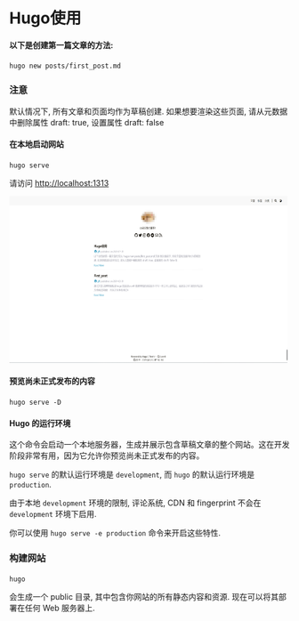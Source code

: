 # Hugo使用


#### 以下是创建第一篇文章的方法:
`hugo new posts/first_post.md`

### 注意
默认情况下, 所有文章和页面均作为草稿创建. 如果想要渲染这些页面, 请从元数据中删除属性 draft: true, 设置属性 draft: false

#### 在本地启动网站
`hugo serve`

请访问 [http://localhost:1313](http://localhost:1313)

<img src="/images/hugo使用.png" alt="示例图片" width="500" height="300">

#### 预览尚未正式发布的内容
`hugo serve -D`

#### Hugo 的运行环境

这个命令会启动一个本地服务器，生成并展示包含草稿文章的整个网站。这在开发阶段非常有用，因为它允许你预览尚未正式发布的内容。

`hugo serve` 的默认运行环境是 `development`, 而 `hugo` 的默认运行环境是 `production`.

由于本地 `development` 环境的限制, 评论系统, CDN 和 fingerprint 不会在 `development` 环境下启用.

你可以使用 `hugo serve -e production` 命令来开启这些特性.

### 构建网站
`hugo`

会生成一个 public 目录, 其中包含你网站的所有静态内容和资源. 现在可以将其部署在任何 Web 服务器上.
